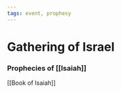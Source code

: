 ```yaml
---
tags: event, prophesy
---
```

# Gathering of Israel
### Prophecies of [[Isaiah]]

[[Book of Isaiah]]


